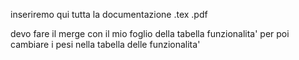 inseriremo qui tutta la documentazione .tex .pdf

devo fare il merge con il mio foglio della tabella funzionalita' per poi cambiare i pesi nella tabella delle funzionalita'
